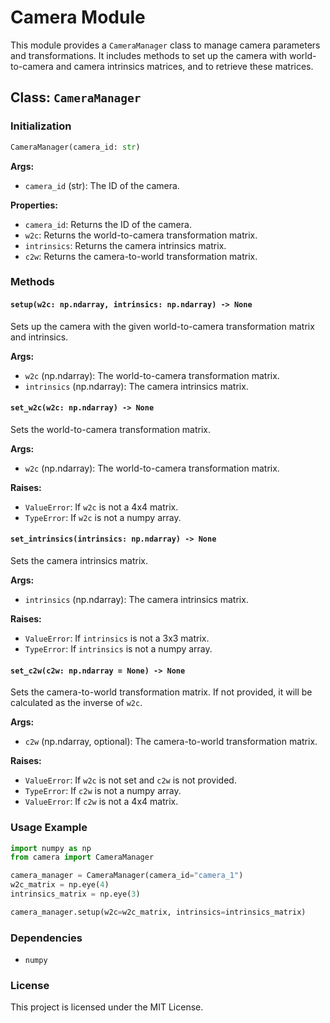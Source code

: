 # Camera Module

This module provides a `CameraManager` class to manage camera parameters and transformations. It includes methods to set up the camera with world-to-camera and camera intrinsics matrices, and to retrieve these matrices.

## Class: `CameraManager`

### Initialization

```python
CameraManager(camera_id: str)
```

**Args:**
- `camera_id` (str): The ID of the camera.

**Properties:**
- `camera_id`: Returns the ID of the camera.
- `w2c`: Returns the world-to-camera transformation matrix.
- `intrinsics`: Returns the camera intrinsics matrix.
- `c2w`: Returns the camera-to-world transformation matrix.

### Methods

#### `setup(w2c: np.ndarray, intrinsics: np.ndarray) -> None`

Sets up the camera with the given world-to-camera transformation matrix and intrinsics.

**Args:**
- `w2c` (np.ndarray): The world-to-camera transformation matrix.
- `intrinsics` (np.ndarray): The camera intrinsics matrix.

#### `set_w2c(w2c: np.ndarray) -> None`

Sets the world-to-camera transformation matrix.

**Args:**
- `w2c` (np.ndarray): The world-to-camera transformation matrix.

**Raises:**
- `ValueError`: If `w2c` is not a 4x4 matrix.
- `TypeError`: If `w2c` is not a numpy array.

#### `set_intrinsics(intrinsics: np.ndarray) -> None`

Sets the camera intrinsics matrix.

**Args:**
- `intrinsics` (np.ndarray): The camera intrinsics matrix.

**Raises:**
- `ValueError`: If `intrinsics` is not a 3x3 matrix.
- `TypeError`: If `intrinsics` is not a numpy array.

#### `set_c2w(c2w: np.ndarray = None) -> None`

Sets the camera-to-world transformation matrix. If not provided, it will be calculated as the inverse of `w2c`.

**Args:**
- `c2w` (np.ndarray, optional): The camera-to-world transformation matrix.

**Raises:**
- `ValueError`: If `w2c` is not set and `c2w` is not provided.
- `TypeError`: If `c2w` is not a numpy array.
- `ValueError`: If `c2w` is not a 4x4 matrix.

### Usage Example

```python
import numpy as np
from camera import CameraManager

camera_manager = CameraManager(camera_id="camera_1")
w2c_matrix = np.eye(4)
intrinsics_matrix = np.eye(3)

camera_manager.setup(w2c=w2c_matrix, intrinsics=intrinsics_matrix)
```

### Dependencies

- `numpy`

### License

This project is licensed under the MIT License.